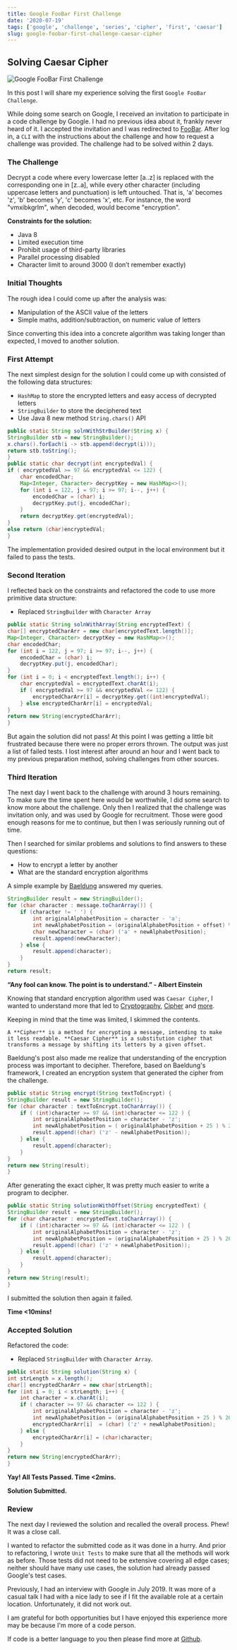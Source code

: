 ```yaml
---
title: Google FooBar First Challenge
date: '2020-07-19'
tags: ['google', 'challenge', 'series', 'cipher', 'first', 'caesar']
slug: google-foobar-first-challenge-caesar-cipher
---
```


## Solving Caesar Cipher

![Google FooBar First Challenge](./img/google-foobar-first-challenge-solved.png)

In this post I will share my experience solving the first `Google FooBar Challenge`.

While doing some search on Google, I received an invitation to participate in a code challenge by Google. I had no previous idea about it, frankly never heard of it. I accepted the invitation and I was redirected to [FooBar](https://foobar.withgoogle.com). After log in, a `CLI` with the instructions about the challenge and how to request a challenge was provided. The challenge had to be solved within 2 days.
 
### The Challenge
Decrypt a code where every lowercase letter [a..z] is replaced with the corresponding one in [z..a], while every other character (including uppercase letters and punctuation) is left untouched. That is, 'a' becomes 'z', 'b' becomes 'y', 'c' becomes 'x', etc.  For instance, the word "vmxibkgrlm", when decoded, would become "encryption".
 
__Constraints for the solution:__
- Java 8
- Limited execution time
- Prohibit usage of third-party libraries
- Parallel processing disabled
- Character limit to around 3000 (I don’t remember exactly)

<!--truncate-->

### Initial Thoughts
The rough idea I could come up after the analysis was:
- Manipulation of the ASCII value of the letters
- Simple maths, addition/subtraction, on numeric value of letters
 
Since converting this idea into a concrete algorithm was taking longer than expected, I moved to another solution.
 
### First Attempt
The next simplest design for the solution I could come up with consisted of the following data structures:
- `HashMap` to store the encrypted letters and easy access of decrypted letters
- `StringBuilder` to store the deciphered text
-  Use Java 8 new method `String.chars()` API
 
```java
public static String solnWithStrBuilder(String x) {
StringBuilder stb = new StringBuilder();
x.chars().forEach(i -> stb.append(decrypt(i)));
return stb.toString();
}
public static char decrypt(int encryptedVal) {
if ( encryptedVal >= 97 && encryptedVal <= 122) {
    char encodedChar;
    Map<Integer, Character> decryptKey = new HashMap<>();
    for (int i = 122, j = 97; i >= 97; i--, j++) {
        encodedChar = (char) i;
        decryptKey.put(j, encodedChar);
    }
    return decryptKey.get(encryptedVal);
}
else return (char)encryptedVal;
}
```
 
The implementation provided desired output in the local environment but it failed to pass the tests.
 
### Second Iteration
I reflected back on the constraints and refactored the code to use more primitive data structure:
- Replaced `StringBuilder` with `Character Array`
 
```java
public static String solnWithArray(String encryptedText) {
char[] encryptedCharArr = new char[encryptedText.length()];
Map<Integer, Character> decryptKey = new HashMap<>();
char encodedChar;
for (int i = 122, j = 97; i >= 97; i--, j++) {
    encodedChar = (char) i;
    decryptKey.put(j, encodedChar);
}
for (int i = 0; i < encryptedText.length(); i++) {
    char encryptedVal = encryptedText.charAt(i);
    if ( encryptedVal >= 97 && encryptedVal <= 122) {
        encryptedCharArr[i] = decryptKey.get((int)encryptedVal);
    } else encryptedCharArr[i] = encryptedVal;
}
return new String(encryptedCharArr);
}
```
 
But again the solution did not pass! At this point I was getting a little bit frustrated because there were no proper errors thrown. The output was just a list of failed tests. I lost interest after around an hour and I went back to my previous preparation method, solving challenges from other sources.
 
### Third Iteration
The next day I went back to the challenge with around 3 hours remaining. To make sure the time spent here would be worthwhile, I did some search to know more about the challenge. Only then I realized that the challenge was invitation only, and was used by Google for recruitment. Those were good enough reasons for me to continue, but then I was seriously running out of time.
 
Then I searched for similar problems and solutions to find answers to these questions:
- How to encrypt a letter by another
- What are the standard encryption algorithms
 
A simple example by [Baeldung](https://www.baeldung.com/java-caesar-cipher) answered my queries.
 
```java
StringBuilder result = new StringBuilder();
for (char character : message.toCharArray()) {
    if (character != ' ') {
        int originalAlphabetPosition = character - 'a';
        int newAlphabetPosition = (originalAlphabetPosition + offset) % 26;
        char newCharacter = (char) ('a' + newAlphabetPosition);
        result.append(newCharacter);
    } else {
        result.append(character);
    }
}
return result;
```
 
**“Any fool can know. The point is to understand.” - Albert Einstein**
 
Knowing that standard encryption algorithm used was `Caesar Cipher`, I wanted to understand more that led to [Cryptography](https://github.com/codeanit/til/issues/43), [Cipher](https://github.com/codeanit/til/issues/107) and [more](https://github.com/codeanit/til/issues).
 
Keeping in mind that the time was limited, I skimmed the contents.
 
`A **Cipher** is a method for encrypting a message, intending to make it less readable. **Caesar Cipher** is a substitution cipher that transforms a message by shifting its letters by a given offset.`
 
Baeldung's post also made me realize that understanding of the encryption process was important to decipher. Therefore, based on Baeldung's framework, I created an encryption system that generated the cipher from the challenge.
 
```java
public static String encrypt(String textToEncrypt) {
StringBuilder result = new StringBuilder();
for (char character : textToEncrypt.toCharArray()) {
    if ( (int)character >= 97 && (int)character <= 122 ) {
        int originalAlphabetPosition = character - 'z';
        int newAlphabetPosition = ( originalAlphabetPosition + 25 ) % 26;
        result.append((char) ('z' - newAlphabetPosition));
    } else {
        result.append(character);
    }
}
return new String(result);
}
```
 
After generating the exact cipher, It was pretty much easier to write a program to decipher.
 
```java
public static String solutionWithOffset(String encryptedText) {
StringBuilder result = new StringBuilder();
for (char character : encryptedText.toCharArray()) {
    if ( (int)character >= 97 && (int)character <= 122 ) {
        int originalAlphabetPosition = character - 'z';
        int newAlphabetPosition = (originalAlphabetPosition + 25 ) % 26;
        result.append((char) ('z' + newAlphabetPosition));
    } else {
        result.append(character);
    }
}
return new String(result);
}
```
 
I submitted the solution then again it failed.
 
__Time <10mins!__
 
### Accepted Solution
Refactored the code:
- Replaced `StringBuilder` with `Character Array`.
 
```java
public static String solution(String x) {
int strLength = x.length();
char[] encryptedCharArr = new char[strLength];
for (int i = 0; i < strLength; i++) {
    int character = x.charAt(i);
    if ( character >= 97 && character <= 122 ) {
        int originalAlphabetPosition = character - 'z';
        int newAlphabetPosition = (originalAlphabetPosition + 25 ) % 26;
        encryptedCharArr[i]  = (char) ('z' + newAlphabetPosition);
    } else {
        encryptedCharArr[i] = (char)character;
    }
}
return new String(encryptedCharArr);
}
```
 
__Yay! All Tests Passed. Time <2mins.__
 
**Solution Submitted.**
 
### Review
The next day I reviewed the solution and recalled the overall process. Phew! It was a close call.
 
I wanted to refactor the submitted code as it was done in a hurry. And prior to refactoring, I wrote `Unit Tests` to make sure that all the methods will work as before. Those tests did not need to be extensive covering all edge cases; neither should have many use cases, the solution had already passed Google's test cases.
 
Previously, I had an interview with Google in July 2019. It was more of a casual talk I had with a nice lady to see if I fit the available role at a certain location. Unfortunately, it did not work out.
 
I am grateful for both opportunities but I have enjoyed this experience more may be because I'm more of a code person.
 
If code is a better language to you then please find more at [Github](https://github.com/JavaCheatsheet/codechallenge).
